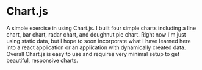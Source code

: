 # Chart.js
A simple exercise in using Chart.js. I built four simple charts including a line chart, bar chart, radar chart, and doughnut pie chart. Right now I'm just using static data, but I hope to soon incorporate what I have learned here into a react application or an application with dynamically created data. Overall Chart.js is easy to use and requires very minimal setup to get beautiful, responsive charts.
